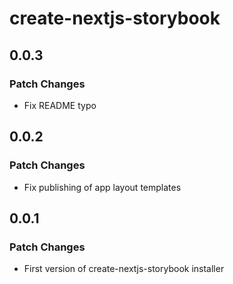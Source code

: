 # create-nextjs-storybook

## 0.0.3

### Patch Changes

- Fix README typo

## 0.0.2

### Patch Changes

- Fix publishing of app layout templates

## 0.0.1

### Patch Changes

- First version of create-nextjs-storybook installer
